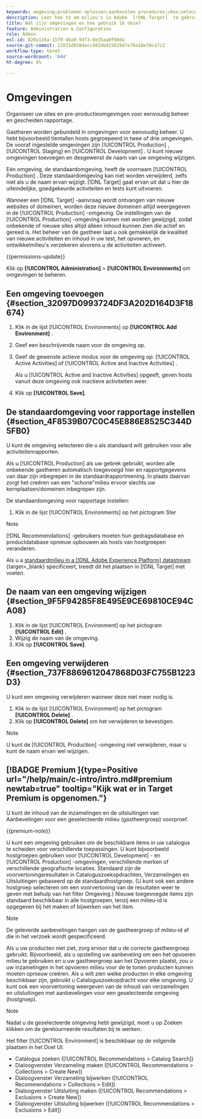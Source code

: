 ```yaml
---
keywords: omgeving;problemen oplossen;aanbevolen procedures;ubox;omleiding;omleiding;whitelist;blacklist;lijst van gewezen personen;lijst van gewenste personen
description: Leer hoe te om milieu's in Adobe  [!DNL Target]  te gebruiken om uw plaatsen en pre-productiemilieu's voor gemakkelijk beheer en gescheiden rapportering te organiseren.
title: Wat zijn omgevingen en hoe gebruik ik deze?
feature: Administration & Configuration
role: Admin
exl-id: 820a116a-15f9-4ba0-94f3-8e35aa0f90da
source-git-commit: 12831d6584acc482db415629d7e70a18e39c47c2
workflow-type: tm+mt
source-wordcount: '644'
ht-degree: 0%

---
```


# Omgevingen

Organiseer uw sites en pre-productieomgevingen voor eenvoudig beheer en gescheiden rapportage.

Gastheren worden gebundeld in omgevingen voor eenvoudig beheer. U hebt bijvoorbeeld tientallen hosts gegroepeerd in twee of drie omgevingen. De vooraf ingestelde omgevingen zijn [!UICONTROL Production] , [!UICONTROL Staging] en [!UICONTROL Development] . U kunt nieuwe omgevingen toevoegen en desgewenst de naam van uw omgeving wijzigen.

Eén omgeving, de standaardomgeving, heeft de voornaam [!UICONTROL Production] . Deze standaardomgeving kan niet worden verwijderd, zelfs niet als u de naam ervan wijzigt. [!DNL Target] gaat ervan uit dat u hier de uiteindelijke, goedgekeurde activiteiten en tests kunt uitvoeren.

Wanneer een [!DNL Target] -aanvraag wordt ontvangen van nieuwe websites of domeinen, worden deze nieuwe domeinen altijd weergegeven in de [!UICONTROL Production] -omgeving. De instellingen van de [!UICONTROL Production] -omgeving kunnen niet worden gewijzigd, zodat onbekende of nieuwe sites altijd alleen inhoud kunnen zien die actief en gereed is. Het beheer van de gastheer laat u ook gemakkelijk de kwaliteit van nieuwe activiteiten en inhoud in uw test, het opvoeren, en ontwikkelmilieu&#39;s verzekeren alvorens u de activiteiten activeert.

{{permissions-update}}

Klik op **[!UICONTROL Administration]** > **[!UICONTROL Environments]** om omgevingen te beheren.

## Een omgeving toevoegen {#section_32097D0993724DF3A202D164D3F18674}

1. Klik in de lijst [!UICONTROL Environments] op **[!UICONTROL Add Environment]** .
1. Geef een beschrijvende naam voor de omgeving op.
1. Geef de gewenste actieve modus voor de omgeving op: [!UICONTROL Active Activities] of [!UICONTROL Active and Inactive Activities] .

   Als u [!UICONTROL Active and Inactive Activities] opgeeft, geven hosts vanuit deze omgeving ook inactieve activiteiten weer.

1. Klik op **[!UICONTROL Save]**.

## De standaardomgeving voor rapportage instellen {#section_4F8539B07C0C45E886E8525C344D5FB0}

U kunt de omgeving selecteren die u als standaard wilt gebruiken voor alle activiteitenrapporten.

Als u [!UICONTROL Production] als uw gebrek gebruikt, worden alle onbekende gastheren automatisch toegevoegd hier en rapportgegevens van daar zijn inbegrepen in de standaardrapportmening. In plaats daarvan zorgt het creëren van een &quot;schone&quot;milieu ervoor slechts uw kernplaatsen/domeinen inbegrepen zijn.

De standaardomgeving voor rapportage instellen:

1. Klik in de lijst [!UICONTROL Environments] op het pictogram Ster

>[!NOTE]
>
>[!DNL Recommendations] -gebruikers moeten hun gedragsdatabase en productdatabase opnieuw opbouwen als hosts van hostgroepen veranderen.
>
>Als u a [ standaardmilieu in a  [!DNL Adobe Experience Platform]  datastream ](https://experienceleague.adobe.com/docs/experience-platform/datastreams/configure.html?lang=en#target) {target=_blank} specificeert, treedt dit het plaatsen in [!DNL Target] met voeten.

## De naam van een omgeving wijzigen {#section_9F5F94285F8E495E9CE69810CE94CA08}

1. Klik in de lijst [!UICONTROL Environment] op het pictogram **[!UICONTROL Edit]** .
1. Wijzig de naam van de omgeving.
1. Klik op **[!UICONTROL Save]**.

## Een omgeving verwijderen {#section_737F8869612047868D03FC755B1223D3}

U kunt een omgeving verwijderen wanneer deze niet meer nodig is.

1. Klik in de lijst [!UICONTROL Environment] op het pictogram **[!UICONTROL Delete]** .
1. Klik op **[!UICONTROL Delete]** om het verwijderen te bevestigen.

>[!NOTE]
>
>U kunt de [!UICONTROL Production] -omgeving niet verwijderen, maar u kunt de naam ervan wel wijzigen.

## [!BADGE  Premium ]{type=Positive url="/help/main/c-intro/intro.md#premium newtab=true" tooltip="Kijk wat er in Target Premium is opgenomen."}

U kunt de inhoud van de inzamelingen en de uitsluitingen van Aanbevelingen voor een geselecteerde milieu (gastheergroep) voorproef.

{{premium-note}}

U kunt een omgeving gebruiken om de beschikbare items in uw catalogus te scheiden voor verschillende toepassingen. U kunt bijvoorbeeld hostgroepen gebruiken voor [!UICONTROL Development] - en [!UICONTROL Production] -omgevingen, verschillende merken of verschillende geografische locaties. Standaard zijn de voorvertoningsresultaten in Cataloguszoekopdrachten, Verzamelingen en Uitsluitingen gebaseerd op de standaardhostgroep. (U kunt ook een andere hostgroep selecteren om een voorvertoning van de resultaten weer te geven met behulp van het filter Omgeving.) Nieuwe toegevoegde items zijn standaard beschikbaar in alle hostgroepen, tenzij een milieu-id is opgegeven bij het maken of bijwerken van het item.

>[!NOTE]
>
>De geleverde aanbevelingen hangen van de gastheergroep of milieu-id af die in het verzoek wordt gespecificeerd.


Als u uw producten niet ziet, zorg ervoor dat u de correcte gastheergroep gebruikt. Bijvoorbeeld, als u opstelling uw aanbeveling om een het opvoeren milieu te gebruiken en u uw gastheergroep aan het Opvoeren plaatst, zou u uw inzamelingen in het opvoeren milieu voor de te tonen producten kunnen moeten opnieuw creëren. Als u wilt zien welke producten in elke omgeving beschikbaar zijn, gebruikt u Cataloguszoekopdracht voor elke omgeving. U kunt ook een voorvertoning weergeven van de inhoud van verzamelingen en uitsluitingen met aanbevelingen voor een geselecteerde omgeving (hostgroep).

>[!NOTE]
>Nadat u de geselecteerde omgeving hebt gewijzigd, moet u op Zoeken klikken om de geretourneerde resultaten bij te werken.

Het filter [!UICONTROL Environment] is beschikbaar op de volgende plaatsen in het Doel UI:

* Catalogus zoeken ([!UICONTROL Recommendations > Catalog Search])
* Dialoogvenster Verzameling maken ([!UICONTROL Recommendations > Collections > Create New])
* Dialoogvenster Verzameling bijwerken ([!UICONTROL Recommendations > Collections > Edit])
* Dialoogvenster Uitsluiting maken ([!UICONTROL Recommendations > Exclusions > Create New])
* Dialoogvenster Uitsluiting bijwerken ([!UICONTROL Recommendations > Exclusions > Edit])
